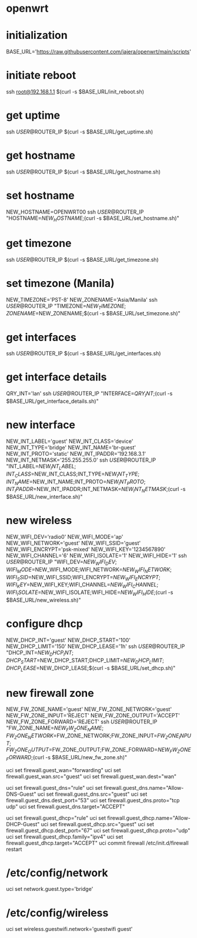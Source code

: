 # openwrt

# initialization
BASE_URL='https://raw.githubusercontent.com/jajera/openwrt/main/scripts'

# initiate reboot
ssh root@192.168.1.1 $(curl -s $BASE_URL/init_reboot.sh)

# get uptime
ssh $USER@$ROUTER_IP $(curl -s $BASE_URL/get_uptime.sh)

# get hostname
ssh $USER@$ROUTER_IP $(curl -s $BASE_URL/get_hostname.sh)

# set hostname
NEW_HOSTNAME=OPENWRT00
ssh $USER@$ROUTER_IP "HOSTNAME=$NEW_HOSTNAME;$(curl -s $BASE_URL/set_hostname.sh)"

# get timezone
ssh $USER@$ROUTER_IP $(curl -s $BASE_URL/get_timezone.sh)

# set timezone (Manila)
NEW_TIMEZONE='PST-8'
NEW_ZONENAME='Asia/Manila'
ssh $USER@$ROUTER_IP "TIMEZONE=$NEW_TIMEZONE;ZONENAME=$NEW_ZONENAME;$(curl -s $BASE_URL/set_timezone.sh)"

# get interfaces
ssh $USER@$ROUTER_IP $(curl -s $BASE_URL/get_interfaces.sh)

# get interface details
QRY_INT='lan'
ssh $USER@$ROUTER_IP "INTERFACE=$QRY_INT;$(curl -s $BASE_URL/get_interface_details.sh)"

# new interface
NEW_INT_LABEL='guest'
NEW_INT_CLASS='device'
NEW_INT_TYPE='bridge'
NEW_INT_NAME='br-guest'
NEW_INT_PROTO='static'
NEW_INT_IPADDR='192.168.3.1'
NEW_INT_NETMASK='255.255.255.0'
ssh $USER@$ROUTER_IP "INT_LABEL=$NEW_INT_LABEL;INT_CLASS=$NEW_INT_CLASS;INT_TYPE=$NEW_INT_TYPE;INT_NAME=$NEW_INT_NAME;INT_PROTO=$NEW_INT_PROTO;INT_IPADDR=$NEW_INT_IPADDR;INT_NETMASK=$NEW_INT_NETMASK;$(curl -s $BASE_URL/new_interface.sh)"

# new wireless
NEW_WIFI_DEV='radio0'
NEW_WIFI_MODE='ap'
NEW_WIFI_NETWORK='guest'
NEW_WIFI_SSID='guest'
NEW_WIFI_ENCRYPT='psk-mixed'
NEW_WIFI_KEY='1234567890'
NEW_WIFI_CHANNEL='6'
NEW_WIFI_ISOLATE='1'
NEW_WIFI_HIDE='1'
ssh $USER@$ROUTER_IP "WIFI_DEV=$NEW_WIFI_DEV;WIFI_MODE=$NEW_WIFI_MODE;WIFI_NETWORK=$NEW_WIFI_NETWORK;WIFI_SSID=$NEW_WIFI_SSID;WIFI_ENCRYPT=$NEW_WIFI_ENCRYPT;WIFI_KEY=$NEW_WIFI_KEY;WIFI_CHANNEL=$NEW_WIFI_CHANNEL;WIFI_ISOLATE=$NEW_WIFI_ISOLATE;WIFI_HIDE=$NEW_WIFI_HIDE;$(curl -s $BASE_URL/new_wireless.sh)"

# configure dhcp
NEW_DHCP_INT='guest'
NEW_DHCP_START='100'
NEW_DHCP_LIMIT='150'
NEW_DHCP_LEASE='1h'
ssh $USER@$ROUTER_IP "DHCP_INT=$NEW_DHCP_INT;DHCP_START=$NEW_DHCP_START;DHCP_LIMIT=$NEW_DHCP_LIMIT;DHCP_LEASE=$NEW_DHCP_LEASE;$(curl -s $BASE_URL/set_dhcp.sh)"

# new firewall zone
NEW_FW_ZONE_NAME='guest'
NEW_FW_ZONE_NETWORK='guest'
NEW_FW_ZONE_INPUT='REJECT'
NEW_FW_ZONE_OUTPUT='ACCEPT'
NEW_FW_ZONE_FORWARD='REJECT'
ssh $USER@$ROUTER_IP "FW_ZONE_NAME=$NEW_FW_ZONE_NAME;FW_ZONE_NETWORK=$FW_ZONE_NETWORK;FW_ZONE_INPUT=$FW_ZONE_INPUT;FW_ZONE_OUTPUT=$FW_ZONE_OUTPUT;FW_ZONE_FORWARD=$NEW_FW_ZONE_FORWARD;$(curl -s $BASE_URL/new_fw_zone.sh)"





uci set firewall.guest_wan="forwarding"
uci set firewall.guest_wan.src="guest"
uci set firewall.guest_wan.dest="wan"

uci set firewall.guest_dns="rule"
uci set firewall.guest_dns.name="Allow-DNS-Guest"
uci set firewall.guest_dns.src="guest"
uci set firewall.guest_dns.dest_port="53"
uci set firewall.guest_dns.proto="tcp udp"
uci set firewall.guest_dns.target="ACCEPT"

uci set firewall.guest_dhcp="rule"
uci set firewall.guest_dhcp.name="Allow-DHCP-Guest"
uci set firewall.guest_dhcp.src="guest"
uci set firewall.guest_dhcp.dest_port="67"
uci set firewall.guest_dhcp.proto="udp"
uci set firewall.guest_dhcp.family="ipv4"
uci set firewall.guest_dhcp.target="ACCEPT"
uci commit firewall
/etc/init.d/firewall restart


# /etc/config/network
uci set network.guest.type='bridge'
# /etc/config/wireless
uci set wireless.guestwifi.network='guestwifi guest'